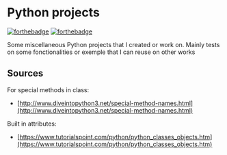 # Python projects
[![forthebadge](http://forthebadge.com/images/badges/gluten-free.svg)](http://forthebadge.com) [![forthebadge](http://forthebadge.com/images/badges/built-with-science.svg)](http://forthebadge.com)

Some miscellaneous Python projects that I created or work on. Mainly tests on some fonctionalities or exemple that I can reuse on other works

## Sources


For special methods in class: 


- [http://www.diveintopython3.net/special-method-names.html](http://www.diveintopython3.net/special-method-names.html)

Built in attributes:

- [https://www.tutorialspoint.com/python/python_classes_objects.htm](https://www.tutorialspoint.com/python/python_classes_objects.htm)